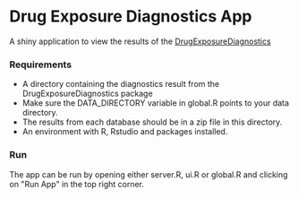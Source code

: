 # Drug Exposure Diagnostics App

A shiny application to view the results of the [DrugExposureDiagnostics](https://github.com/darwin-eu/DrugExposureDiagnostics)

### Requirements

* A directory containing the diagnostics result from the DrugExposureDiagnostics package
* Make sure the DATA_DIRECTORY variable in global.R points to your data directory.
* The results from each database should be in a zip file in this directory.
* An environment with R, Rstudio and packages installed.

### Run

The app can be run by opening either server.R, ui.R or global.R and clicking on "Run App" in the top right corner.
